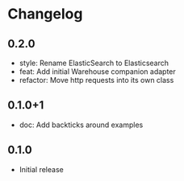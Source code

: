 # Changelog

## 0.2.0
- style: Rename ElasticSearch to Elasticsearch
- feat: Add initial Warehouse companion adapter
- refactor: Move http requests into its own class 

## 0.1.0+1
- doc: Add backticks around examples

## 0.1.0
- Initial release

